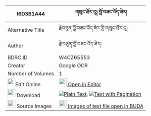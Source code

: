 |I6D3B1A44|གསུང་ཐོར་བུ། བློ་བཟང་འོད་ཟེར། 
| --- | --- 
|Alternative Title |རྗེབཙུན་བློ་བཟང་འོད་ཟེར་གྱི་གསུང་ཐོར་བུ།
|Author| རྗེ་བཙུན་བློ་བཟང་འོད་ཟེར།
|BDRC ID | W4CZ65553
|Creator | Google OCR
|Number of Volumes| 1
|<img width="25" src="https://img.icons8.com/color/25/000000/edit-property.png">Edit Online| [<img width="25" src="https://avatars.githubusercontent.com/u/45091458?s=200&v=4"> Open in Editor](http://editor.openpecha.org/I6D3B1A44)
|<img width="25" src="https://img.icons8.com/fluent/48/000000/download-2.png"/>  Download | [![](https://img.icons8.com/color/20/000000/txt.png)Plain Text](https://github.com/Openpecha/I6D3B1A44/releases/download/v1/sung_torbu_lozang_ozer_plain_I6D3B1A44.zip), [![](https://img.icons8.com/color/20/000000/txt.png)Text with Pagination](https://github.com/Openpecha/I6D3B1A44/releases/download/v1/sung_torbu_lozang_ozer_pages_I6D3B1A44.zip)
|<img width="25" src="https://img.icons8.com/plasticine/100/000000/pictures-folder.png"/>  Source Images | [<img width="25" src="https://library.bdrc.io/icons/BUDA-small.svg"> Images of text file open in BUDA](https://library.bdrc.io/show/bdr:W4CZ65553)